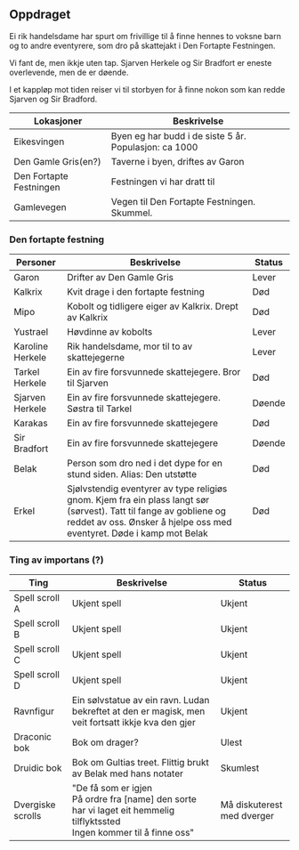 
## Oppdraget

Ei rik handelsdame har spurt om frivillige til å finne hennes to voksne barn og to andre eventyrere, som dro på skattejakt i Den Fortapte Festningen.

Vi fant de, men ikkje uten tap. Sjarven Herkele og Sir Bradfort er eneste overlevende, men de er døende.

I et kappløp mot tiden reiser vi til storbyen for å finne nokon som kan redde Sjarven og Sir Bradford.

| Lokasjoner              | Beskrivelse                                           |
| ----------------------- | ----------------------------------------------------- |
| Eikesvingen             | Byen eg har budd i de siste 5 år. Populasjon: ca 1000 |
| Den Gamle Gris(en?)     | Taverne i byen, driftes av Garon                      |
| Den Fortapte Festningen | Festningen vi har dratt til                           |
| Gamlevegen              | Vegen til Den Fortapte Festningen. Skummel.           |


### Den fortapte festning

| Personer         | Beskrivelse                                                                                                                                                                                 | Status |
| ---------------- | ------------------------------------------------------------------------------------------------------------------------------------------------------------------------------------------- | ------ |
| Garon            | Drifter av Den Gamle Gris                                                                                                                                                                   | Lever  |
| Kalkrix          | Kvit drage i den fortapte festning                                                                                                                                                          | Død    |
| Mipo             | Kobolt og tidligere eiger av Kalkrix. Drept av Kalkrix                                                                                                                                      | Død    |
| Yustrael         | Høvdinne av kobolts                                                                                                                                                                         | Lever  |
| Karoline Herkele | Rik handelsdame, mor til to av skattejegerne                                                                                                                                                | Lever  |
| Tarkel Herkele   | Ein av fire forsvunnede skattejegere. Bror til Sjarven                                                                                                                                      | Død    |
| Sjarven Herkele  | Ein av fire forsvunnede skattejegere. Søstra til Tarkel                                                                                                                                     | Døende |
| Karakas          | Ein av fire forsvunnede skattejegere                                                                                                                                                        | Død    |
| Sir Bradfort     | Ein av fire forsvunnede skattejegere                                                                                                                                                        | Døende |
| Belak            | Person som dro ned i det dype for en stund siden. Alias: Den utstøtte                                                                                                                       | Død    |
| Erkel            | Sjølvstendig eventyrer av type religiøs gnom. Kjem fra ein plass langt sør (sørvest). Tatt til fange av gobliene og reddet av oss. Ønsker å hjelpe oss med eventyret. Døde i kamp mot Belak | Død    |


### Ting av importans (?)

| Ting              | Beskrivelse                                                                                                                      | Status                     |
| ----------------- | -------------------------------------------------------------------------------------------------------------------------------- | -------------------------- |
| Spell scroll A    | Ukjent spell                                                                                                                     | Ukjent                     |
| Spell scroll B    | Ukjent spell                                                                                                                     | Ukjent                     |
| Spell scroll C    | Ukjent spell                                                                                                                     | Ukjent                     |
| Spell scroll D    | Ukjent spell                                                                                                                     | Ukjent                     |
| Ravnfigur         | Ein sølvstatue av ein ravn. Ludan bekreftet at den er magisk, men veit fortsatt ikkje kva den gjer                               | Ukjent                     |
| Draconic bok      | Bok om drager?                                                                                                                   | Ulest                      |
| Druidic bok       | Bok om Gultias treet. Flittig brukt av Belak med hans notater                                                                    | Skumlest                   |
| Dvergiske scrolls | "De få som er igjen<br>På ordre fra [name] den sorte<br>har vi laget eit hemmelig tilflyktssted<br>Ingen kommer til å finne oss" | Må diskuterest med dverger |
